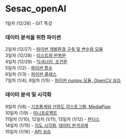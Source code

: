 # Sesac_openAI

1일차 (12/26) - GIT 특강  
### 데이터 분석을 위한 파이썬
2일차 (12/27) - [파이썬 개발환경 구축 및 변수와 모듈](https://github.com/KimDongHyun0907/Sesac_openAI/tree/main/%EB%8D%B0%EC%9D%B4%ED%84%B0%EB%B6%84%EC%84%9D%EC%9D%84%20%EC%9C%84%ED%95%9C%20%ED%8C%8C%EC%9D%B4%EC%8D%AC/%ED%8C%8C%EC%9D%B4%EC%8D%AC%20%EA%B0%9C%EB%B0%9C%ED%99%98%EA%B2%BD%20%EA%B5%AC%EC%B6%95%20%EB%B0%8F%20%EB%B3%80%EC%88%98%EC%99%80%20%EB%AA%A8%EB%93%88)  
3일차 (12/28) - [리스트와 반복문](https://github.com/KimDongHyun0907/Sesac_openAI/tree/main/%EB%8D%B0%EC%9D%B4%ED%84%B0%EB%B6%84%EC%84%9D%EC%9D%84%20%EC%9C%84%ED%95%9C%20%ED%8C%8C%EC%9D%B4%EC%8D%AC/%EB%A6%AC%EC%8A%A4%ED%8A%B8%EC%99%80%20%EB%B0%98%EB%B3%B5%EB%AC%B8)  
4일차 (12/29) - [딕셔너리, 조건문](https://github.com/KimDongHyun0907/Sesac_openAI/tree/main/%EB%8D%B0%EC%9D%B4%ED%84%B0%EB%B6%84%EC%84%9D%EC%9D%84%20%EC%9C%84%ED%95%9C%20%ED%8C%8C%EC%9D%B4%EC%8D%AC/%EB%94%95%EC%85%94%EB%84%88%EB%A6%AC%2C%20%EC%A1%B0%EA%B1%B4%EB%AC%B8)  
5일차 (1/2) - [파이썬 함수](https://github.com/KimDongHyun0907/Sesac_openAI/tree/main/%EB%8D%B0%EC%9D%B4%ED%84%B0%EB%B6%84%EC%84%9D%EC%9D%84%20%EC%9C%84%ED%95%9C%20%ED%8C%8C%EC%9D%B4%EC%8D%AC/%ED%8C%8C%EC%9D%B4%EC%8D%AC%20%ED%95%A8%EC%88%98)  
6일차 (1/3) - [파이썬 클래스](https://github.com/KimDongHyun0907/Sesac_openAI/tree/main/%EB%8D%B0%EC%9D%B4%ED%84%B0%EB%B6%84%EC%84%9D%EC%9D%84%20%EC%9C%84%ED%95%9C%20%ED%8C%8C%EC%9D%B4%EC%8D%AC/%ED%8C%8C%EC%9D%B4%EC%8D%AC%20%ED%81%B4%EB%9E%98%EC%8A%A4)  
7일차 (1/4), 8일차 (1/5) - [파이썬 numpy 모듈, OpenCV 실습](https://github.com/KimDongHyun0907/Sesac_openAI/tree/main/%EB%8D%B0%EC%9D%B4%ED%84%B0%EB%B6%84%EC%84%9D%EC%9D%84%20%EC%9C%84%ED%95%9C%20%ED%8C%8C%EC%9D%B4%EC%8D%AC/%ED%8C%8C%EC%9D%B4%EC%8D%AC%20numpy%20%EB%AA%A8%EB%93%88)  
### 데이터 분석 및 시각화
9일차 (1/8) - [기초통계와 산점도,히스토그램, MediaPipe](https://github.com/KimDongHyun0907/Sesac_openAI/tree/main/%EB%8D%B0%EC%9D%B4%ED%84%B0%20%EB%B6%84%EC%84%9D%20%EB%B0%8F%20%EC%8B%9C%EA%B0%81%ED%99%94/%EA%B8%B0%EC%B4%88%20%ED%86%B5%EA%B3%84%EC%99%80%20%EC%82%B0%EC%A0%90%EB%8F%84%2C%20%ED%9E%88%EC%8A%A4%ED%86%A0%EA%B7%B8%EB%9E%A8)  
10일차 (1/9) - [미니프로젝트](https://github.com/KimDongHyun0907/Sesac_openAI/tree/main/%EB%AF%B8%EB%8B%88%20%ED%94%84%EB%A1%9C%EC%A0%9D%ED%8A%B8)  
11일차 (1/10), 12일차 (1/11), 13일차 (1/12) - [판다스](https://github.com/KimDongHyun0907/Sesac_openAI/tree/main/%EB%8D%B0%EC%9D%B4%ED%84%B0%20%EB%B6%84%EC%84%9D%20%EB%B0%8F%20%EC%8B%9C%EA%B0%81%ED%99%94/%ED%8C%90%EB%8B%A4%EC%8A%A4)  
14일차 (1/15) - [지도 시각화](https://github.com/KimDongHyun0907/Sesac_openAI/tree/main/%EB%8D%B0%EC%9D%B4%ED%84%B0%20%EB%B6%84%EC%84%9D%20%EB%B0%8F%20%EC%8B%9C%EA%B0%81%ED%99%94/%EC%A7%80%EB%8F%84%20%EC%8B%9C%EA%B0%81%ED%99%94), [데이터 분석과제](https://github.com/KimDongHyun0907/Sesac_openAI/blob/main/%EB%8D%B0%EC%9D%B4%ED%84%B0%20%EB%B6%84%EC%84%9D%20%EB%B0%8F%20%EC%8B%9C%EA%B0%81%ED%99%94/%ED%8C%90%EB%8B%A4%EC%8A%A4/%EB%8D%B0%EC%9D%B4%ED%84%B0%EB%B6%84%EC%84%9D_%EC%A0%9C%EC%B6%9C%EA%B3%BC%EC%A0%9C.ipynb)  
15일차 (1/16) - [API 실습](https://github.com/KimDongHyun0907/Sesac_openAI/tree/main/%EB%8D%B0%EC%9D%B4%ED%84%B0%20%EB%B6%84%EC%84%9D%20%EB%B0%8F%20%EC%8B%9C%EA%B0%81%ED%99%94/open%20API%20%ED%99%9C%EC%9A%A9)  
